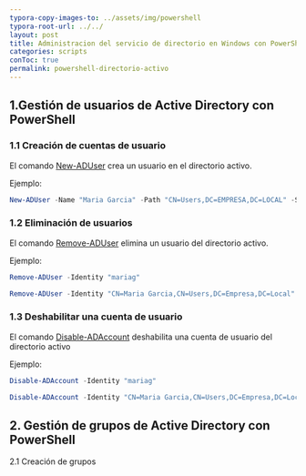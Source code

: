 ```yaml
---
typora-copy-images-to: ../assets/img/powershell
typora-root-url: ../../
layout: post
title: Administracion del servicio de directorio en Windows con PowerShell
categories: scripts
conToc: true
permalink: powershell-directorio-activo
---
```


## 1.Gestión de usuarios de Active Directory con PowerShell 

### 1.1 Creación de cuentas de usuario 

El comando [New-ADUser](https://docs.microsoft.com/en-us/previous-versions/windows/it-pro/windows-server-2008-R2-and-2008/ee617253(v=technet.10)?redirectedfrom=MSDN) crea un usuario en el directorio activo.

Ejemplo:

```powershell
New-ADUser -Name "Maria Garcia" -Path "CN=Users,DC=EMPRESA,DC=LOCAL" -SamAccountName "mariag" -UserPrincipalName "mariap@EMPRESA.LOCAL" -AccountPassword (ConvertTo-SecureString "aso2023." -AsPlainText -Force) -GivenName "Maria" -Surname "Garcia" -ChangePasswordAtLogon $true -Enabled $true
```

### 1.2 Eliminación de usuarios

El comando [Remove-ADUser](https://docs.microsoft.com/en-us/powershell/module/addsadministration/remove-aduser?view=win10-ps) elimina un usuario del directorio activo.

Ejemplo:

```powershell
Remove-ADUser -Identity "mariag"
```

```powershell
Remove-ADUser -Identity "CN=Maria Garcia,CN=Users,DC=Empresa,DC=Local" 
```



### 1.3 Deshabilitar una cuenta de usuario

El comando [Disable-ADAccount](https://docs.microsoft.com/en-us/powershell/module/addsadministration/disable-adaccount?view=win10-ps) deshabilita una cuenta de usuario del directorio activo

Ejemplo:

```powershell
Disable-ADAccount -Identity "mariag" 
```

```powershell
Disable-ADAccount -Identity "CN=Maria Garcia,CN=Users,DC=Empresa,DC=Local" 
```



## 2. Gestión de grupos de Active Directory con PowerShell

2.1 Creación de grupos

